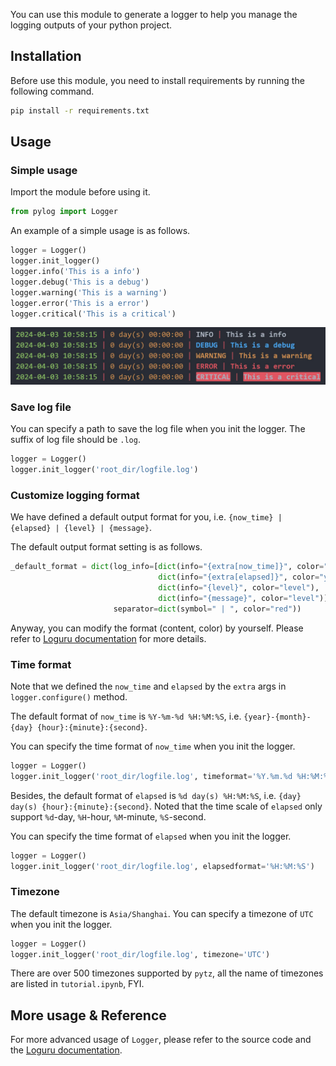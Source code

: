 You can use this module to generate a logger to help you manage the logging outputs of your python project.



## Installation

Before use this module, you need to install requirements by running the following command.

```bash
pip install -r requirements.txt
```



## Usage

### Simple usage

Import the module before using it.

```python
from pylog import Logger
```

An example of a simple usage is as follows.

```python
logger = Logger()
logger.init_logger()
logger.info('This is a info')
logger.debug('This is a debug')
logger.warning('This is a warning')
logger.error('This is a error')
logger.critical('This is a critical')
```

![simple_usage](./images/simple_usage.jpg)

### Save log file

You can specify a path to save the log file when you init the logger. The suffix of log file should be `.log`.

```python
logger = Logger()
logger.init_logger('root_dir/logfile.log')
```

### Customize logging format

We have defined a default output format for you, i.e. `{now_time} | {elapsed} | {level} | {message}`.

The default output format setting is as follows.

```python
_default_format = dict(log_info=[dict(info="{extra[now_time]}", color="green"),
                                 dict(info="{extra[elapsed]}", color="yellow"),
                                 dict(info="{level}", color="level"),
                                 dict(info="{message}", color="level")],
                       separator=dict(symbol=" | ", color="red"))
```

Anyway, you can modify the format (content, color) by yourself. Please refer to [Loguru documentation](https://loguru.readthedocs.io/en/stable/index.html) for more details.

### Time format

Note that we defined the `now_time` and `elapsed` by the `extra` args in `logger.configure()` method.

The default format of `now_time` is `%Y-%m-%d %H:%M:%S`, i.e. `{year}-{month}-{day} {hour}:{minute}:{second}`.

You can specify the time format of `now_time` when you init the logger.

```python
logger = Logger()
logger.init_logger('root_dir/logfile.log', timeformat='%Y.%m.%d %H:%M:%S')
```

Besides, the default format of `elapsed` is `%d day(s) %H:%M:%S`, i.e. `{day} day(s) {hour}:{minute}:{second}`. Noted that the time scale of `elapsed` only support `%d`-day, `%H`-hour, `%M`-minute, `%S`-second.

You can specify the time format of `elapsed` when you init the logger.

```python
logger = Logger()
logger.init_logger('root_dir/logfile.log', elapsedformat='%H:%M:%S')
```

### Timezone

The default timezone is `Asia/Shanghai`. You can specify a timezone of `UTC` when you init the logger.

```python
logger = Logger()
logger.init_logger('root_dir/logfile.log', timezone='UTC')
```

There are over 500 timezones supported by `pytz`, all the name of timezones are listed in `tutorial.ipynb`, FYI.


## More usage & Reference

For more advanced usage of `Logger`, please refer to the source code and the [Loguru documentation](https://loguru.readthedocs.io/en/stable/index.html).

